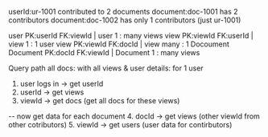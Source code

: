 userId:ur-1001
contributed to 2 documents
    document:doc-1001 has 2 contributors
    document:doc-1002 has only 1 contributors   (just ur-1001)


user       PK:userId       FK:viewId             |       user             1 :  many        views
view       PK:viewId       FK:userId             |       view             1 : 1            user
view       PK:viewId       FK:docId              |       view          many :  1           Docoument 
Document   PK:docId        FK:viewId             |       Document         1 :  many        views


Query path  all docs: with all views & user details: for 1 user
1. user logs in     -> get userId
2. userId           -> get views
3. viewId           -> get docs     (get all docs for these views)

-- now get data for each document
4. docId            -> get views    (other viewId from other cotributors)
5. viewId           -> get users    (user data for contirbutors)


